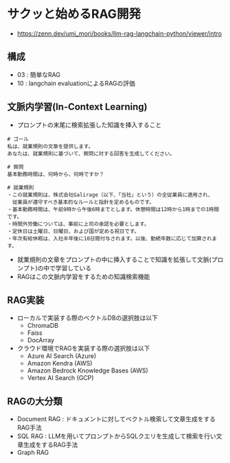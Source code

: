 # サクッと始めるRAG開発
- https://zenn.dev/umi_mori/books/llm-rag-langchain-python/viewer/intro


## 構成
- 03 : 簡単なRAG
- 10 : langchain evaluationによるRAGの評価
## 文脈内学習(In-Context Learning)


- プロンプトの末尾に検索拡張した知識を挿入すること
```
# ゴール
私は、就業規則の文章を提供します。
あなたは、就業規則に基づいて、質問に対する回答を生成してください。

# 質問
基本勤務時間は、何時から、何時ですか？

# 就業規則
・この就業規則は、株式会社Galirage（以下、「当社」という）の全従業員に適用され、
　従業員が遵守すべき基本的なルールと指針を定めるものです。
・基本勤務時間は、午前9時から午後6時までとします。休憩時間は12時から1時までの1時間です。
・時間外労働については、事前に上司の承認を必要とします。
・定休日は土曜日、日曜日、および国が定める祝日です。
・年次有給休暇は、入社半年後に10日間付与されます。以後、勤続年数に応じて加算されます。
```
- 就業規則の文章をプロンプトの中に挿入することで知識を拡張して文脈(プロンプト)の中で学習している
- RAGはこの文脈内学習をするための知識検索機能

## RAG実装
- ローカルで実装する際のベクトルDBの選択肢は以下
  - ChromaDB
  - Faiss
  - DocArray
- クラウド環境でRAGを実装する際の選択肢は以下
  - Azure AI Search (Azure)
  - Amazon Kendra (AWS)
  - Amazon Bedrock Knowledge Bases (AWS)
  - Vertex AI Search (GCP)

## RAGの大分類
- Document RAG : ドキュメントに対してベクトル検索して文章生成をするRAG手法
- SQL RAG : LLMを用いてプロンプトからSQLクエリを生成して検索を行い文章生成をするRAG手法
- Graph RAG
